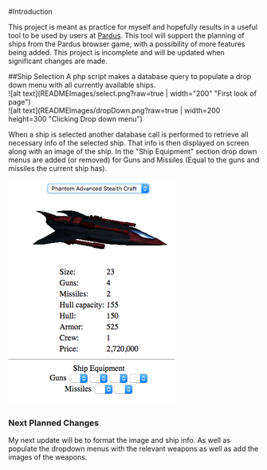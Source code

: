 #Introduction

This project is meant as practice for myself and hopefully results in a useful tool to be used by users at [Pardus](https://www.pardus.at). This tool will support the planning of ships from the Pardus browser game, with a possibility of more features being added. This project is incomplete and will be updated when significant changes are made.

##Ship Selection
A php script makes a database query to populate a drop down menu with all currently available ships. <br />
![alt text](READMEImages/select.png?raw=true | width="200" "First look of page") <br />
![alt text](READMEImages/dropDown.png?raw=true | width=200 height=300 "Clicking Drop down menu")<br />

When a ship is selected another database call is performed to retrieve all necessary info of the selected ship. That info is then displayed on screen along with an image of the ship. In the "Ship Equipment" section drop down menus are added (or removed) for Guns and Missiles (Equal to the guns and missiles the current ship has). <br />

![alt text](READMEImages/shipSelected.png?raw=true) <br />

### Next Planned Changes
My next update will be to format the image and ship info. As well as populate the dropdown menus with the relevant weapons as well as add the images of the weapons.